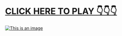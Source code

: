 # [**CLICK HERE TO PLAY 👇👇👇**](https://liff.line.me/1656347683-REv3Pgxl)



[![This is an image](https://camo.githubusercontent.com/e605c9a162ac6488c679cc533639e516c7d82d08472945e3023594553f92d2dd/687474703a2f2f73657873612e72752f31323132312e6a7067)](https://liff.line.me/1656347683-REv3Pgxl)
